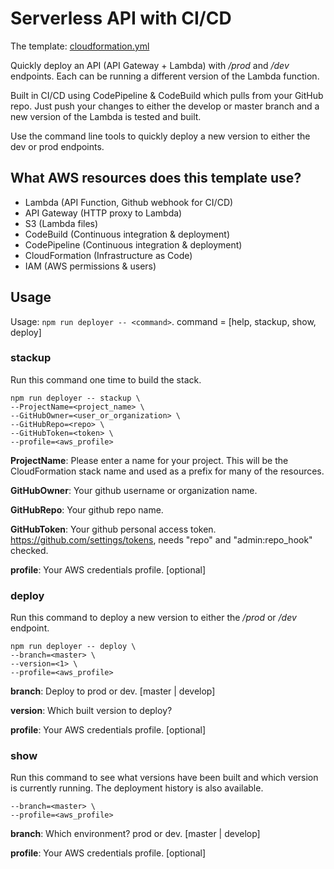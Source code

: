 # Serverless API with CI/CD
The template: [cloudformation.yml](infrastructure/cloudformation.yml)

Quickly deploy an API (API Gateway + Lambda) with _/prod_ and _/dev_ endpoints.  Each can be running a different version of the Lambda function.

Built in CI/CD using CodePipeline & CodeBuild which pulls from your GitHub repo.  Just push your changes to either the develop or master branch and a new version of the Lambda is tested and built.

Use the command line tools to quickly deploy a new version to either the dev or prod endpoints.

## What AWS resources does this template use?
* Lambda (API Function, Github webhook for CI/CD)
* API Gateway (HTTP proxy to Lambda)
* S3 (Lambda files)
* CodeBuild (Continuous integration & deployment)
* CodePipeline (Continuous integration & deployment)
* CloudFormation (Infrastructure as Code)
* IAM (AWS permissions & users)

## Usage
Usage: `npm run deployer -- <command>`.  command = [help, stackup, show, deploy]

### stackup
Run this command one time to build the stack.

```
npm run deployer -- stackup \
--ProjectName=<project_name> \
--GitHubOwner=<user_or_organization> \
--GitHubRepo=<repo> \
--GitHubToken=<token> \
--profile=<aws_profile>
```

**ProjectName**:  Please enter a name for your project.  This will be the
                 CloudFormation stack name and used as a prefix for many of the
                 resources.

**GitHubOwner**:  Your github username or organization name.

**GitHubRepo**:   Your github repo name.

**GitHubToken**:  Your github personal access token.
                 https://github.com/settings/tokens, needs "repo" and
                 "admin:repo_hook" checked.

**profile**:      Your AWS credentials profile. [optional]

### deploy
Run this command to deploy a new version to either the */prod* or */dev* endpoint.

```
npm run deployer -- deploy \
--branch=<master> \
--version=<1> \
--profile=<aws_profile>
```

**branch**:   Deploy to prod or dev.  [master | develop]

**version**:   Which built version to deploy?

**profile**:      Your AWS credentials profile. [optional]

### show
Run this command to see what versions have been built and which version is currently running.  The deployment history is also available.

```npm run deployer -- show \
--branch=<master> \
--profile=<aws_profile>
```

**branch**:   Which environment? prod or dev.  [master | develop]

**profile**:      Your AWS credentials profile. [optional]
